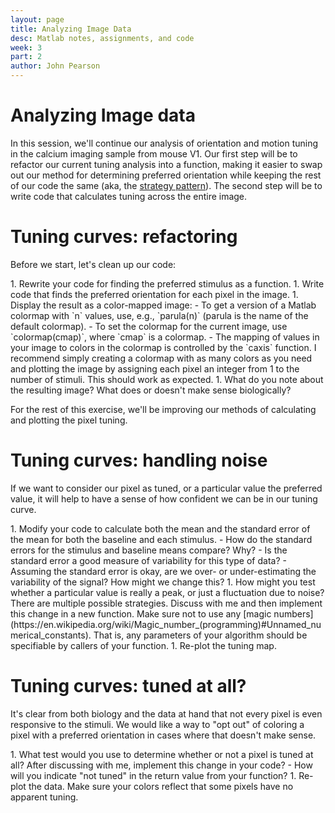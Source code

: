 ```yaml
---
layout: page
title: Analyzing Image Data
desc: Matlab notes, assignments, and code
week: 3
part: 2
author: John Pearson
---
```

# Analyzing Image data
In this session, we'll continue our analysis of orientation and motion tuning in the calcium imaging sample from mouse V1. Our first step will be to refactor our current tuning analysis into a function, making it easier to swap out our method for determining preferred orientation while keeping the rest of our code the same (aka, the [strategy pattern](https://en.wikipedia.org/wiki/Strategy_pattern)). The second step will be to write code that calculates tuning across the entire image.

# Tuning curves: refactoring
Before we start, let's clean up our code:

<div class="question" markdown="1">
1. Rewrite your code for finding the preferred stimulus as a function.
1. Write code that finds the preferred orientation for each pixel in the image.
1. Display the result as a color-mapped image:
    - To get a version of a Matlab colormap with `n` values, use, e.g., `parula(n)` (parula is the name of the default colormap).
    - To set the colormap for the current image, use `colormap(cmap)`, where `cmap` is a colormap.
    - The mapping of values in your image to colors in the colormap is controlled by the `caxis` function. I recommend simply creating a colormap with as many colors as you need and plotting the image by assigning each pixel an integer from 1 to the number of stimuli. This should work as expected.
1. What do you note about the resulting image? What does or doesn't make sense biologically?
</div>

For the rest of this exercise, we'll be improving our methods of calculating and plotting the pixel tuning.

# Tuning curves: handling noise
If we want to consider our pixel as tuned, or a particular value the preferred value, it will help to have a sense of how confident we can be in our tuning curve.

<div class="question" markdown="1">
1. Modify your code to calculate both the mean and the standard error of the mean for both the baseline and each stimulus.
    - How do the standard errors for the stimulus and baseline means compare? Why?
    - Is the standard error a good measure of variability for this type of data?
    - Assuming the standard error is okay, are we over- or under-estimating the variability of the signal? How might we change this?
1. How might you test whether a particular value is really a peak, or just a fluctuation due to noise? There are multiple possible strategies. Discuss with me and then implement this change in a new function. Make sure not to use any [magic numbers](https://en.wikipedia.org/wiki/Magic_number_(programming)#Unnamed_numerical_constants). That is, any parameters of your algorithm should be specifiable by callers of your function.
1. Re-plot the tuning map.
</div>

# Tuning curves: tuned at all?
It's clear from both biology and the data at hand that not every pixel is even responsive to the stimuli. We would like a way to "opt out" of coloring a pixel with a preferred orientation in cases where that doesn't make sense.

<div class="question" markdown="1">
1. What test would you use to determine whether or not a pixel is tuned at all? After discussing with me, implement this change in your code?
    - How will you indicate "not tuned" in the return value from your function?
1. Re-plot the data. Make sure your colors reflect that some pixels have no apparent tuning.
</div>

<!-- ## [Solutions](https://github.com/jmxpearson/matlab-neurobio/blob/master/week1/) -->
